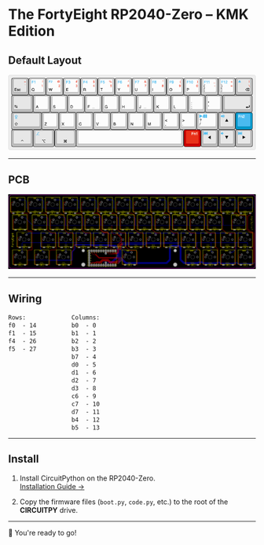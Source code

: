 # The FortyEight RP2040-Zero – KMK Edition


## Default Layout

![Default Layout](img/layout-default.png)

---

## PCB

![PCB](img/pcb.png)

---

## Wiring

```
Rows:             Columns:
f0  - 14          b0  - 0
f1  - 15          b1  - 1
f4  - 26          b2  - 2
f5  - 27          b3  - 3
                  b7  - 4
                  d0  - 5
                  d1  - 6
                  d2  - 7
                  d3  - 8
                  c6  - 9
                  c7  - 10
                  d7  - 11
                  b4  - 12
                  b5  - 13
```


---

## Install

1. Install CircuitPython on the RP2040-Zero.  
   [Installation Guide →](https://learn.adafruit.com/welcome-to-circuitpython/installing-circuitpython)

2. Copy the firmware files (`boot.py`, `code.py`, etc.) to the root of the **CIRCUITPY** drive.

---

🎉 You're ready to go!
